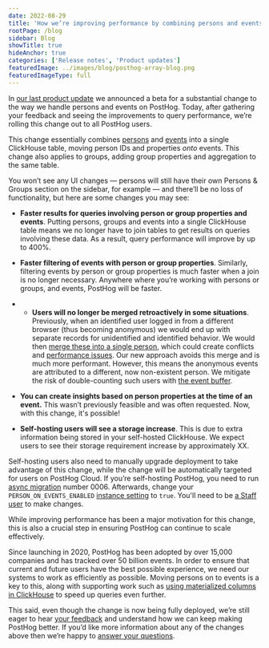 ```yaml
---
date: 2022-08-29
title: 'How we’re improving performance by combining persons and events’'
rootPage: /blog
sidebar: Blog
showTitle: true
hideAnchor: true
categories: ['Release notes', 'Product updates']
featuredImage: ../images/blog/posthog-array-blog.png
featuredImageType: full
---
```


In [our last product update](/blog/the-posthog-array-1-39-0) we announced a beta for a substantial change to the way we handle persons and events on PostHog. Today, after gathering your feedback and seeing the improvements to query performance, we’re rolling this change out to all PostHog users. 

This change essentially combines [persons](/manual/persons) and [events](/manual/events) into a single ClickHouse table, moving person IDs and properties _onto_ events. This change also applies to groups, adding group properties and aggregation to the same table. 

You won’t see any UI changes — persons will still have their own Persons & Groups section on the sidebar, for example — and there’ll be no loss of functionality, but here are some changes you may see:

- **Faster results for queries involving person or group properties and events**. Putting persons, groups and events into a single ClickHouse table means we no longer have to join tables to get results on queries involving these data. As a result, query performance will improve by up to 400%.

- **Faster filtering of events with person or group properties**. Similarly, filtering events by person or group properties is much faster when a join is no longer necessary. Anywhere where you’re working with persons or groups, and events, PostHog will be faster. 

- - **Users will no longer be merged retroactively in some situations**. Previously, when an identified user logged in from a different browser (thus becoming anonymous) we would end up with separate records for unidentified and identified behavior. We would then [merge these into a single person](/docs/how-posthog-works/ingestion-pipeline#merging-two-persons), which could create conflicts and [performance issues](/docs/how-posthog-works/ingestion-pipeline#consequences-of-merging). Our new approach avoids this merge and is much more performant. However, this means the anonymous events are attributed to a different, now non-existent person. We mitigate the risk of double-counting such users with [the event buffer](/docs/how-posthog-works/ingestion-pipeline/#1-event-buffer).

- **You can create insights based on person properties at the time of an event.** This wasn’t previously feasible and was often requested. Now, with this change, it's possible!

- **Self-hosting users will see a storage increase**. This is due to extra information being stored in your self-hosted ClickHouse. We expect users to see their storage requirement increase by approximately XX. 

Self-hosting users also need to manually upgrade deployment to take advantage of this change, while the change will be automatically targeted for users on PostHog Cloud. If you’re self-hosting PostHog, you need to run [async migration](/docs/runbook/async-migrations) number 0006. Afterwards, change your `PERSON_ON_EVENTS_ENABLED` [instance setting](/docs/self-host/configure/instance-settings) to `true`. You'll need to be [a Staff user](/docs/self-host/configure/instance-settings#staff-users) to make changes.

While improving performance has been a major motivation for this change, this is also a crucial step in ensuring PostHog can continue to scale effectively. 

Since launching in 2020, PostHog has been adopted by over 15,000 companies and has tracked over 50 billion events. In order to ensure that current and future users have the best possible experience, we need our systems to work as efficiently as possible. Moving persons on to events is a key to this, along with supporting work such as [using materialized columns in ClickHouse](/blog/clickhouse-materialized-columns) to speed up queries even further.

This said, even though the change is now being fully deployed, we’re still eager to hear [your feedback](https://www.g2.com/g2gives/girls-who-code-pillar-2022/and/posthog) and understand how we can keep making PostHog better. If you’d like more information about any of the changes above then we’re happy to [answer your questions](/questions).

<NewsletterForm compact/>